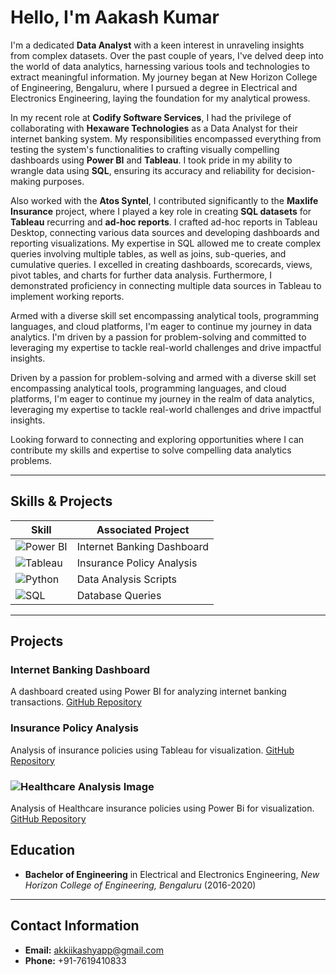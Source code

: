 # Hello, I'm Aakash Kumar

I'm a dedicated **Data Analyst** with a keen interest in unraveling insights from complex datasets. Over the past couple of years, I've delved deep into the world of data analytics, harnessing various tools and technologies to extract meaningful information. My journey began at New Horizon College of Engineering, Bengaluru, where I pursued a degree in Electrical and Electronics Engineering, laying the foundation for my analytical prowess.

In my recent role at **Codify Software Services**, I had the privilege of collaborating with **Hexaware Technologies** as a Data Analyst for their internet banking system. My responsibilities encompassed everything from testing the system's functionalities to crafting visually compelling dashboards using **Power BI** and **Tableau**. I took pride in my ability to wrangle data using **SQL**, ensuring its accuracy and reliability for decision-making purposes.

Also worked with the **Atos Syntel**, I contributed significantly to the **Maxlife Insurance** project, where I played a key role in creating **SQL datasets** for **Tableau** recurring and **ad-hoc reports**. I crafted ad-hoc reports in Tableau Desktop, connecting various data sources and developing dashboards and reporting visualizations. My expertise in SQL allowed me to create complex queries involving multiple tables, as well as joins, sub-queries, and cumulative queries. I excelled in creating dashboards, scorecards, views, pivot tables, and charts for further data analysis. Furthermore, I demonstrated proficiency in connecting multiple data sources in Tableau to implement working reports.

Armed with a diverse skill set encompassing analytical tools, programming languages, and cloud platforms, I'm eager to continue my journey in data analytics. I'm driven by a passion for problem-solving and committed to leveraging my expertise to tackle real-world challenges and drive impactful insights.

Driven by a passion for problem-solving and armed with a diverse skill set encompassing analytical tools, programming languages, and cloud platforms, I'm eager to continue my journey in the realm of data analytics, leveraging my expertise to tackle real-world challenges and drive impactful insights.

Looking forward to connecting and exploring opportunities where I can contribute my skills and expertise to solve compelling data analytics problems.

---

## Skills & Projects

| Skill                                         | Associated Project         |
|-----------------------------------------------|----------------------------|
| ![Power BI](https://img.shields.io/badge/-Power%20BI-F2C811?style=for-the-badge&logo=Power-BI&logoColor=white)                                      | Internet Banking Dashboard |
| ![Tableau](https://img.shields.io/badge/-Tableau-0769AD?style=for-the-badge&logo=Tableau&logoColor=white)                                           | Insurance Policy Analysis |
| ![Python](https://img.shields.io/badge/-Python-3776AB?style=for-the-badge&logo=Python&logoColor=white)                                               | Data Analysis Scripts |
| ![SQL](https://img.shields.io/badge/-SQL-4479A1?style=for-the-badge&logo=MySQL&logoColor=white)                                                     | Database Queries |


---

## Projects

### Internet Banking Dashboard
A dashboard created using Power BI for analyzing internet banking transactions.
[GitHub Repository](https://github.com/yourusername/internet-banking-dashboard)

### Insurance Policy Analysis
Analysis of insurance policies using Tableau for visualization.
[GitHub Repository](https://github.com/yourusername/insurance-policy-analysis)

### ![Healthcare Analysis Image]([image_url_project_a](HealthCare_PowerBi_Project/project_image.png))
Analysis of Healthcare insurance policies using Power Bi for visualization.
[GitHub Repository](https://github.com/aakashkshyp/HealthCare_PowerBi_Project)


## Education
- **Bachelor of Engineering** in Electrical and Electronics Engineering, *New Horizon College of Engineering, Bengaluru* (2016-2020)

---

## Contact Information
- **Email:** akkiikashyapp@gmail.com
- **Phone:** +91-7619410833

